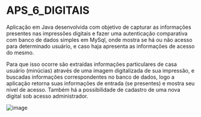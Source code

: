 # APS_6_DIGITAIS
Aplicação em Java desenvolvida com objetivo de capturar as informações presentes nas impressões digitais e fazer uma autenticação comparativa com banco de dados simples em MySql, onde mostra se há ou não acesso para determinado usuário, e caso haja apresenta as informações de acesso do mesmo. 

Para que isso ocorre são extraídas informações particulares de casa usuário (minúcias) através de uma imagem digitalizada de sua impressão, e buscadas informações correspondentes no banco de dados, logo a aplicação retorna suas informações de entrada (se presentes) e mostra seu nível de acesso. Também há a possibilidade de cadastro de uma nova digital sob acesso administrador.

![image](https://user-images.githubusercontent.com/36456794/229405578-2ea5d2ec-b6db-4098-8854-1b3120e03885.png)
